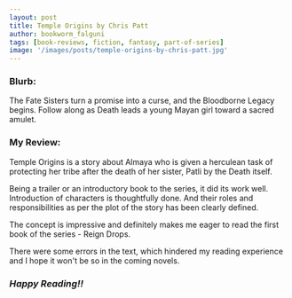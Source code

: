 ```yaml
---
layout: post
title: Temple Origins by Chris Patt
author: bookworm_falguni
tags: [book-reviews, fiction, fantasy, part-of-series]
image: '/images/posts/temple-origins-by-chris-patt.jpg'
---
```

### **Blurb:**
The Fate Sisters turn a promise into a curse, and the Bloodborne Legacy begins. Follow along as Death leads a young Mayan girl toward a sacred amulet.

### **My Review:**
Temple Origins is a story about Almaya who is given a herculean task of protecting her tribe after the death of her sister, Patli by the Death itself.

Being a trailer or an introductory book to the series, it did its work well. Introduction of characters is thoughtfully done. And their roles and responsibilities as per the plot of the story has been clearly defined. 

The concept is impressive and definitely makes me eager to read the first book of the series - Reign Drops.

There were some errors in the text, which hindered my reading experience and I hope it won't be so in the coming novels.

### ***Happy Reading!!***
